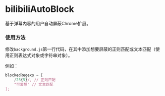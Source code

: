 # bilibiliAutoBlock
基于弹幕内容的用户自动屏蔽Chrome扩展。

### 使用方法
修改`background.js`第一行代码，在其中添加想要屏蔽的正则匹配或文本匹配（使用正则表达式对象或字符串对象）。

例如：
```javascript
blockedRegexs = [
    /23{5}/, // 正则匹配
    "可爱想" // 文本匹配
];
```
